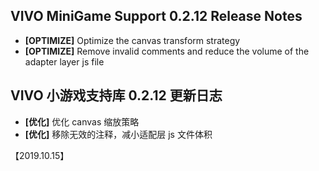## VIVO MiniGame Support 0.2.12 Release Notes
- **[OPTIMIZE]**  Optimize the canvas transform strategy
- **[OPTIMIZE]**  Remove invalid comments and reduce the volume of the adapter layer js file

## VIVO 小游戏支持库 0.2.12 更新日志
- **[优化]** 优化 canvas 缩放策略
- **[优化]** 移除无效的注释，减小适配层 js 文件体积

【2019.10.15】

